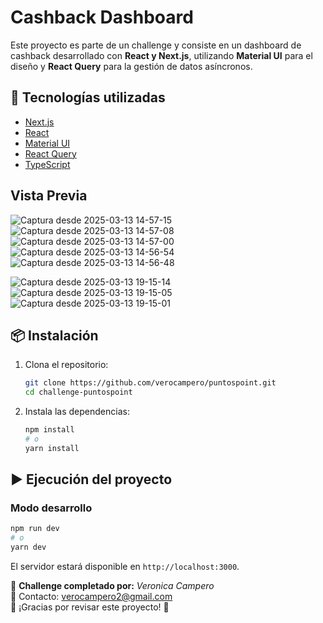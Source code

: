 # Cashback Dashboard

Este proyecto es parte de un challenge y consiste en un dashboard de cashback desarrollado con **React y Next.js**, utilizando **Material UI** para el diseño y **React Query** para la gestión de datos asíncronos.

## 🚀 Tecnologías utilizadas

- [Next.js](https://nextjs.org/) 
- [React](https://reactjs.org/) 
- [Material UI](https://mui.com/) 
- [React Query](https://tanstack.com/query/latest)
- [TypeScript](https://www.typescriptlang.org/) 


## Vista Previa 

![Captura desde 2025-03-13 14-57-15](https://github.com/user-attachments/assets/4228465b-1221-4040-8859-a91dd4112ed3)
![Captura desde 2025-03-13 14-57-08](https://github.com/user-attachments/assets/8d72bba0-16f4-4dff-9998-48e26f463025)
![Captura desde 2025-03-13 14-57-00](https://github.com/user-attachments/assets/e35fbd87-2f57-4123-b66f-fc39bab55adb)
![Captura desde 2025-03-13 14-56-54](https://github.com/user-attachments/assets/bd37adf4-1f30-4d34-902f-1c8ba1e8b31e)
![Captura desde 2025-03-13 14-56-48](https://github.com/user-attachments/assets/0305949d-69b4-44de-b2a4-695757a93554)

![Captura desde 2025-03-13 19-15-14](https://github.com/user-attachments/assets/46278572-60c5-4179-ab54-ee1c653c8f36)
![Captura desde 2025-03-13 19-15-05](https://github.com/user-attachments/assets/dba2094d-76ef-4314-8cd8-7a75195f7261)
![Captura desde 2025-03-13 19-15-01](https://github.com/user-attachments/assets/ab96f2db-66e7-434c-88e6-5c4aa0a955d9)



## 📦 Instalación

1. Clona el repositorio:
   ```sh
   git clone https://github.com/verocampero/puntospoint.git
   cd challenge-puntospoint
   ```

2. Instala las dependencias:
   ```sh
   npm install
   # o
   yarn install
   ```

## ▶️ Ejecución del proyecto

### Modo desarrollo

```sh
npm run dev
# o
yarn dev
```


El servidor estará disponible en `http://localhost:3000`.


📌 **Challenge completado por:** _Veronica Campero_  
📧 Contacto: [verocampero2@gmail.com](mailto:tu-email@example.com)  
🚀 ¡Gracias por revisar este proyecto! 🎉

